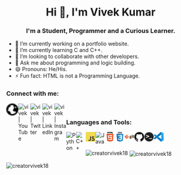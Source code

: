 <h1 align="center">Hi 👋, I'm Vivek Kumar</h1>
<h3 align="center">I'm a Student, Programmer and a Curious Learner.</h3>

- 🔭 I’m currently working on a portfolio website.
- 🌱 I’m currently learning C and C++.
- 👯 I’m looking to collaborate with other developers.
- 💬 Ask me about programming and logic building.
- 😄 Pronouns: He/His.
- ⚡ Fun fact: HTML is not a Programming Language.

### Connect with me:

[<img align="left" alt="vivek site" width="32px" src="https://raw.githubusercontent.com/iconic/open-iconic/master/svg/globe.svg" />][website]
[<img align="left" alt="vivek | YouTube" width="32px" src="https://cdn.jsdelivr.net/npm/simple-icons@v3/icons/youtube.svg" />][youtube]
[<img align="left" alt="vivek | Twitter" width="32px" src="https://cdn.jsdelivr.net/npm/simple-icons@v3/icons/twitter.svg" />][twitter]
[<img align="left" alt="vivek | LinkedIn" width="32px" src="https://cdn.jsdelivr.net/npm/simple-icons@v3/icons/linkedin.svg" />][linkedin]
[<img align="left" alt="vivek | Instagram" width="32px" src="https://cdn.jsdelivr.net/npm/simple-icons@v3/icons/instagram.svg" />][instagram]
<br />

### Languages and Tools:


<img align="left" alt="Python" width="26px" src="https://img.icons8.com/color/48/000000/python--v1.png"/>
<img align="left" alt="C++" width="26px" src="https://img.icons8.com/external-flatart-icons-outline-flatarticons/64/000000/external-c-programming-and-coding-flatart-icons-outline-flatarticons-4.png"/>
<img align="left" alt="JavaScript" width="26px" src="https://raw.githubusercontent.com/github/explore/80688e429a7d4ef2fca1e82350fe8e3517d3494d/topics/javascript/javascript.png" />
<img align="left" alt="Java" width="26px" src="https://img.icons8.com/color/48/000000/java-coffee-cup-logo--v1.png"/>
<img align="left" alt="HTML5" width="26px" src="https://raw.githubusercontent.com/github/explore/80688e429a7d4ef2fca1e82350fe8e3517d3494d/topics/html/html.png" />
<img align="left" alt="CSS3" width="26px" src="https://raw.githubusercontent.com/github/explore/80688e429a7d4ef2fca1e82350fe8e3517d3494d/topics/css/css.png" />
<!-- <img align="left" alt="Numpy" width="26px" src="https://img.icons8.com/color/48/000000/numpy.png"/> -->
<!-- <img align="left" alt="Anaconda" width="26px" src="https://img.icons8.com/fluency/48/000000/anaconda--v2.png"/> -->
<!-- <img align="left" alt="Matlab" width="26px" src="https://img.icons8.com/fluency/48/000000/matlab.png"/> -->
<!--[<img align="left" alt="Sass" width="26px" src="https://raw.githubusercontent.com/github/explore/80688e429a7d4ef2fca1e82350fe8e3517d3494d/topics/sass/sass.png" />][cssplaylist]-->
<!--<img align="left" alt="React" width="26px" src="https://raw.githubusercontent.com/github/explore/80688e429a7d4ef2fca1e82350fe8e3517d3494d/topics/react/react.png" />
[<img align="left" alt="Gatsby" width="26px" src="https://raw.githubusercontent.com/github/explore/e94815998e4e0713912fed477a1f346ec04c3da2/topics/gatsby/gatsby.png" />][webdevplaylist]
[<img align="left" alt="GraphQL" width="26px" src="https://raw.githubusercontent.com/github/explore/80688e429a7d4ef2fca1e82350fe8e3517d3494d/topics/graphql/graphql.png" />][webdevplaylist]
<img align="left" alt="Node.js" width="26px" src="https://raw.githubusercontent.com/github/explore/80688e429a7d4ef2fca1e82350fe8e3517d3494d/topics/nodejs/nodejs.png"/> -->
<!--[<img align="left" alt="Deno" width="26px" src="https://raw.githubusercontent.com/github/explore/361e2821e2dea67711cde99c9c40ed357061cf27/topics/deno/deno.png" />][webdevplaylist]
[<img align="left" alt="SQL" width="26px" src="https://raw.githubusercontent.com/github/explore/80688e429a7d4ef2fca1e82350fe8e3517d3494d/topics/sql/sql.png" />][webdevplaylist]
[<img align="left" alt="MySQL" width="26px" src="https://raw.githubusercontent.com/github/explore/80688e429a7d4ef2fca1e82350fe8e3517d3494d/topics/mysql/mysql.png" />][webdevplaylist]
<img align="left" alt="MongoDB" width="26px" src="https://raw.githubusercontent.com/github/explore/80688e429a7d4ef2fca1e82350fe8e3517d3494d/topics/mongodb/mongodb.png" /> -->
<img align="left" alt="Git" width="26px" src="https://raw.githubusercontent.com/github/explore/80688e429a7d4ef2fca1e82350fe8e3517d3494d/topics/git/git.png" />
<img align="left" alt="GitHub" width="26px" src="https://raw.githubusercontent.com/github/explore/78df643247d429f6cc873026c0622819ad797942/topics/github/github.png" />
<img align="left" alt="Terminal" width="26px" src="https://raw.githubusercontent.com/github/explore/80688e429a7d4ef2fca1e82350fe8e3517d3494d/topics/terminal/terminal.png" />
<img align="left" alt="Visual Studio Code" width="26px" src="https://raw.githubusercontent.com/github/explore/80688e429a7d4ef2fca1e82350fe8e3517d3494d/topics/visual-studio-code/visual-studio-code.png" />

<br />
<br />

<p><img align="left" src="https://github-readme-stats.vercel.app/api/top-langs?username=creatorvivek18&show_icons=true&locale=en&layout=compact" alt="creatorvivek18" /></p>

<p>&nbsp;<img align="center" src="https://github-readme-stats.vercel.app/api?username=creatorvivek18&show_icons=true&locale=en" alt="creatorvivek18" /></p>

<p><img align="center" src="https://github-readme-streak-stats.herokuapp.com/?user=creatorvivek18&" alt="creatorvivek18" /></p>

[website]: https://creatorvivek.com/
[twitter]: https://twitter.com/creatorvivek18
[youtube]: https://www.youtube.com/channel/UCmlRXYClcLe5oo7AUJxS05Q/featured
[instagram]: https://www.instagram.com/_vivek.kr__/
[linkedin]: https://www.linkedin.com/in/creatorvivek/

